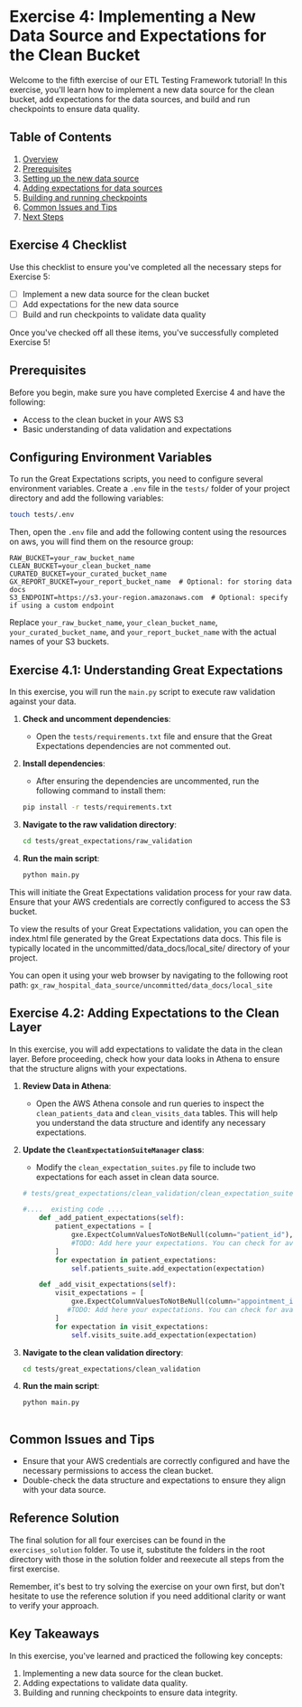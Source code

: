 # Exercise 4: Implementing a New Data Source and Expectations for the Clean Bucket

Welcome to the fifth exercise of our ETL Testing Framework tutorial! In this exercise, you'll learn how to implement a new data source for the clean bucket, add expectations for the data sources, and build and run checkpoints to ensure data quality.

## Table of Contents
1. [Overview](#overview)
2. [Prerequisites](#prerequisites)
3. [Setting up the new data source](#setting-up-the-new-data-source)
4. [Adding expectations for data sources](#adding-expectations-for-data-sources)
5. [Building and running checkpoints](#building-and-running-checkpoints)
6. [Common Issues and Tips](#common-issues-and-tips)
7. [Next Steps](#next-steps)

## Exercise 4 Checklist

Use this checklist to ensure you've completed all the necessary steps for Exercise 5:

- [ ] Implement a new data source for the clean bucket
- [ ] Add expectations for the new data source
- [ ] Build and run checkpoints to validate data quality

Once you've checked off all these items, you've successfully completed Exercise 5!

## Prerequisites
Before you begin, make sure you have completed Exercise 4 and have the following:
- Access to the clean bucket in your AWS S3
- Basic understanding of data validation and expectations

## Configuring Environment Variables
To run the Great Expectations scripts, you need to configure several environment variables. Create a `.env` file in the `tests/` folder of your project directory and add the following variables:

```bash
touch tests/.env
```
Then, open the `.env` file and add the following content using the resources on aws, you will find them on the resource group:

```
RAW_BUCKET=your_raw_bucket_name
CLEAN_BUCKET=your_clean_bucket_name
CURATED_BUCKET=your_curated_bucket_name
GX_REPORT_BUCKET=your_report_bucket_name  # Optional: for storing data docs
S3_ENDPOINT=https://s3.your-region.amazonaws.com  # Optional: specify if using a custom endpoint
```

Replace `your_raw_bucket_name`, `your_clean_bucket_name`, `your_curated_bucket_name`, and `your_report_bucket_name` with the actual names of your S3 buckets. 

## Exercise 4.1: Understanding Great Expectations
In this exercise, you will run the `main.py` script to execute raw validation against your data.
1. **Check and uncomment dependencies**:
   - Open the `tests/requirements.txt` file and ensure that the Great Expectations dependencies are not commented out. 

2. **Install dependencies**:
   - After ensuring the dependencies are uncommented, run the following command to install them:

   ```bash
   pip install -r tests/requirements.txt
   ```

3. **Navigate to the raw validation directory**:
   ```bash
   cd tests/great_expectations/raw_validation
   ```

4. **Run the main script**:
   ```bash
   python main.py
   ```

This will initiate the Great Expectations validation process for your raw data. Ensure that your AWS credentials are correctly configured to access the S3 bucket.

To view the results of your Great Expectations validation, you can open the index.html file generated by the Great Expectations data docs. This file is typically located in the uncommitted/data_docs/local_site/ directory of your project.

You can open it using your web browser by navigating to the following root path: `gx_raw_hospital_data_source/uncommitted/data_docs/local_site`



## Exercise 4.2: Adding Expectations to the Clean Layer

In this exercise, you will add expectations to validate the data in the clean layer. Before proceeding, check how your data looks in Athena to ensure that the structure aligns with your expectations.

1. **Review Data in Athena**:
   - Open the AWS Athena console and run queries to inspect the `clean_patients_data` and `clean_visits_data` tables. This will help you understand the data structure and identify any necessary expectations.

2. **Update the `CleanExpectationSuiteManager` class**:
   - Modify the `clean_expectation_suites.py` file to include two expectations for each asset in clean data source.

   ```python
   # tests/great_expectations/clean_validation/clean_expectation_suites.py

   #....  existing code ....
       def _add_patient_expectations(self):
           patient_expectations = [
               gxe.ExpectColumnValuesToNotBeNull(column="patient_id"),
               #TODO: Add here your expectations. You can check for available expectations at: [Expectations Gallery](https://greatexpectations.io/expectations/)
           ]
           for expectation in patient_expectations:
               self.patients_suite.add_expectation(expectation)

       def _add_visit_expectations(self):
           visit_expectations = [
               gxe.ExpectColumnValuesToNotBeNull(column="appointment_id"),
              #TODO: Add here your expectations. You can check for available expectations at: [Expectations Gallery](https://greatexpectations.io/expectations/)
           ]
           for expectation in visit_expectations:
               self.visits_suite.add_expectation(expectation)
   ```

3. **Navigate to the clean validation directory**:
   ```bash
   cd tests/great_expectations/clean_validation
   ```

4. **Run the main script**:
   ```bash
   python main.py
 

## Common Issues and Tips
- Ensure that your AWS credentials are correctly configured and have the necessary permissions to access the clean bucket.
- Double-check the data structure and expectations to ensure they align with your data source.


## Reference Solution

The final solution for all four exercises can be found in the `exercises_solution` folder. To use it, substitute the folders in the root directory with those in the solution folder and reexecute all steps from the first exercise.

Remember, it's best to try solving the exercise on your own first, but don't hesitate to use the reference solution if you need additional clarity or want to verify your approach.


## Key Takeaways

In this exercise, you've learned and practiced the following key concepts:

1. Implementing a new data source for the clean bucket.
2. Adding expectations to validate data quality.
3. Building and running checkpoints to ensure data integrity.